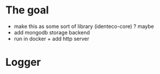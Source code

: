 # The goal

-   make this as some sort of library (identeco-core) ? maybe
-   add mongodb storage backend
-   run in docker + add http server

# Logger
